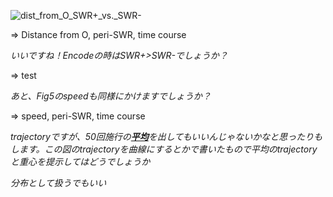 ![dist_from_O_SWR+_vs._SWR-](C:\Users\wyusu\OneDrive\ylab\EEG_iEEG_RIPPLE_REG\2022_1205_Human_Ripple\line\dist_from_O_SWR+_vs._SWR-.png)

=> Distance from O, peri-SWR, time course



*いいですね！Encodeの時はSWR+>SWR-でしょうか？*

=> test



*あと、Fig5のspeedも同様にかけますでしょうか？*

=> speed, peri-SWR, time course



*trajectoryですが、50回施行の<u>**平均**</u>を出してもいいんじゃないかなと思ったりもします。この図のtrajectoryを曲線にするとかで書いたもので平均のtrajectoryと重心を提示してはどうでしょうか*

*分布として扱うでもいい*